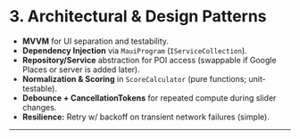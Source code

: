 # 3. Architectural & Design Patterns

- **MVVM** for UI separation and testability.  
- **Dependency Injection** via `MauiProgram` (`IServiceCollection`).  
- **Repository/Service** abstraction for POI access (swappable if Google Places or server is added later).  
- **Normalization & Scoring** in `ScoreCalculator` (pure functions; unit-testable).  
- **Debounce + CancellationTokens** for repeated compute during slider changes.  
- **Resilience:** Retry w/ backoff on transient network failures (simple).

---
